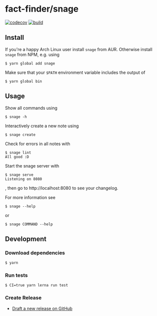 # fact-finder/snage 
[![codecov][codecov-badge]][codecov]
[![build][build-badge]][build]

## Install

If you're a happy Arch Linux user install `snage` from AUR.
Otherwise install `snage` from NPM, e.g. using

```
$ yarn global add snage
```

Make sure that your `$PATH` environment variable includes the output of

```
$ yarn global bin
```

## Usage
Show all commands using

```
$ snage -h
```

Interactively create a new note using

```
$ snage create
```

Check for errors in all notes with

```
$ snage lint
All good :D
```

Start the snage server with
```
$ snage serve
Listening on 8080
```
, then go to http://localhost:8080 to see your changelog.

For more information see

```
$ snage --help
```

or

```
$ snage COMMAND --help
```

## Development
### Download dependencies

```bash
$ yarn
```

### Run tests

```bash
$ CI=true yarn lerna run test
```

### Create Release

* [Draft a new release on GitHub](https://github.com/FACT-Finder/snage/releases/new)

[build]: https://github.com/FACT-Finder/snage/actions?query=workflow%3A.github%2Fworkflows%2Fbuild.yml
[build-badge]: https://github.com/FACT-Finder/snage/workflows/.github/workflows/build.yml/badge.svg?branch=master
[codecov]: https://codecov.io/gh/fact-finder/snage/
[codecov-badge]: https://codecov.io/gh/fact-finder/snage/branch/master/graph/badge.svg
